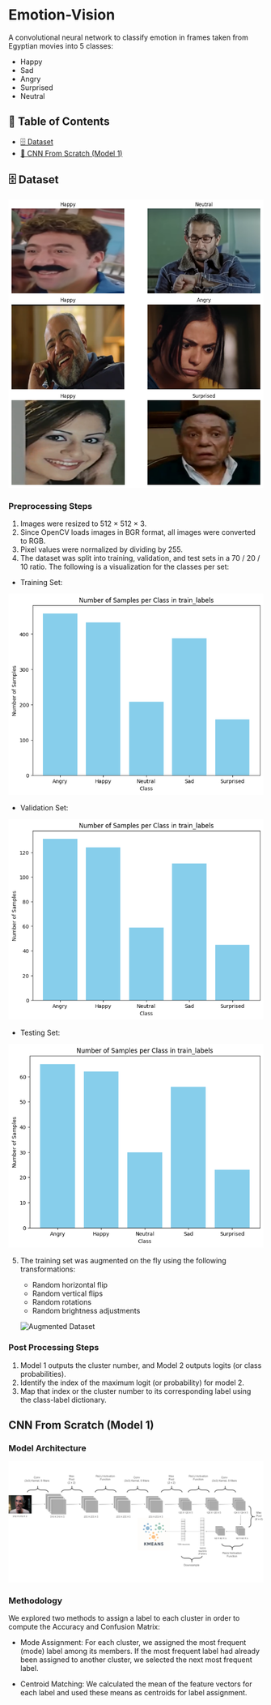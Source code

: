 # Emotion-Vision
A convolutional neural network to classify emotion in frames taken from Egyptian movies into 5 classes:
- Happy
- Sad
- Angry
- Surprised
- Neutral

## 📄 Table of Contents

<!-- - [🚀 Tech Stack](#-tech-stack)
- [✨ Features](#-features) -->
- [🗄️ Dataset](#️-dataset)
- [🤖 CNN From Scratch (Model 1)](#-cnn-from-scratch-model-1)
<!-- - [🔗 REST API Endpoints](#-rest-api-endpoints)
- [🛠️ Setup Instructions](#️-setup-instructions)
- [📖 API Usage Examples](#-api-usage-examples)
- [📁 Project Structure](#-project-structure) -->

## 🗄️ Dataset

![Dataset](images/Dataset.png)

### Preprocessing Steps

1) Images were resized to 512 × 512 × 3.
2) Since OpenCV loads images in BGR format, all images were
converted to RGB.
3) Pixel values were normalized by dividing by 255.
4) The dataset was split into training, validation, and test sets in a 70 /
20 / 10 ratio. The following is a visualization for the classes per set: 
- Training Set:

![Training Set Samples](images/Training%20Set%20Samples.png)

- Validation Set:

![Validation Set Samples](images/Validation%20Set%20Samples.png)

- Testing Set:

![Testing Set Samples](images/Testing%20Set%20Samples.png)

5) The training set was augmented on the fly using the following transformations:
   - Random horizontal flip
   - Random vertical flips
   - Random rotations
   - Random brightness adjustments
   
   ![Augmented Dataset](images/Augmented%20Dataset.png)

### Post Processing Steps

1) Model 1 outputs the cluster number, and Model 2 outputs logits (or class probabilities).
2) ​Identify the index of the maximum logit (or probability) for model 2.
3) ​Map that index or the cluster number to its corresponding label using the class-label dictionary.


## CNN From Scratch (Model 1)

### Model Architecture

![Model 1 Architecture](images/Model%201%20Architecture.png)

### Methodology

We explored two methods to assign a label to each cluster in order to compute the Accuracy and Confusion Matrix:

- Mode Assignment: For each cluster, we assigned the most frequent (mode) label among its members. If the most frequent label had already been assigned to another cluster, we selected the next most frequent label.

- Centroid Matching: We calculated the mean of the feature vectors for each label and used these means as centroids for label assignment.
